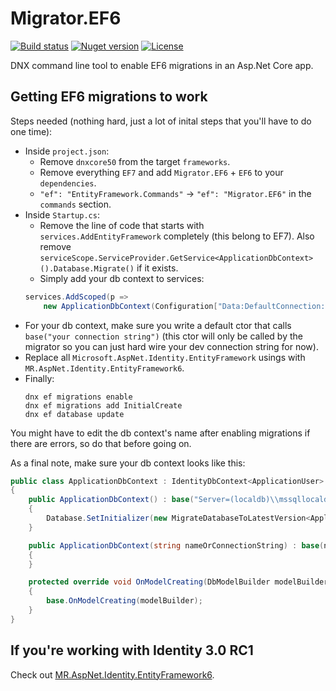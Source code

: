 # Migrator.EF6

[![Build status](https://img.shields.io/appveyor/ci/mrahhal/migrator-ef6/master.svg)](https://ci.appveyor.com/project/mrahhal/migrator-ef6)
[![Nuget version](https://img.shields.io/nuget/v/Migrator.EF6.svg)](https://www.nuget.org/packages/Migrator.EF6)
[![License](https://img.shields.io/badge/license-MIT-blue.svg)](https://opensource.org/licenses/MIT)

DNX command line tool to enable EF6 migrations in an Asp.Net Core app.

## Getting EF6 migrations to work

Steps needed (nothing hard, just a lot of inital steps that you'll have to do one time):

- Inside `project.json`:
    - Remove `dnxcore50` from the target `frameworks`.
    - Remove everything `EF7` and add `Migrator.EF6` + `EF6` to your `dependencies`.
    - `"ef": "EntityFramework.Commands"` -> `"ef": "Migrator.EF6"` in the `commands` section.
- Inside `Startup.cs`:
    - Remove the line of code that starts with `services.AddEntityFramework` completely (this belong to EF7). Also remove `serviceScope.ServiceProvider.GetService<ApplicationDbContext>
    ().Database.Migrate()` if it exists.
    - Simply add your db context to services:
    ```c#
    services.AddScoped(p =>
        new ApplicationDbContext(Configuration["Data:DefaultConnection:ConnectionString"]));
    ```
- For your db context, make sure you write a default ctor that calls `base("your connection string")` (this ctor will only be called by the migrator so you can just hard wire your dev connection string for now).
- Replace all `Microsoft.AspNet.Identity.EntityFramework` usings with `MR.AspNet.Identity.EntityFramework6`.
- Finally:
    ```
    dnx ef migrations enable
    dnx ef migrations add InitialCreate
    dnx ef database update
    ```
You might have to edit the db context's name after enabling migrations if there are errors, so do that before going on.

As a final note, make sure your db context looks like this:
```c#
public class ApplicationDbContext : IdentityDbContext<ApplicationUser>
{
    public ApplicationDbContext() : base("Server=(localdb)\\mssqllocaldb;Database=aspnet5-WebApplication1-84bb2ccf-6f5b-4d01-b5ea-cbf91fb3a9a2;Trusted_Connection=True;MultipleActiveResultSets=true")
    {
        Database.SetInitializer(new MigrateDatabaseToLatestVersion<ApplicationDbContext, WebApplication1.Migrations.Configuration>());
    }

    public ApplicationDbContext(string nameOrConnectionString) : base(nameOrConnectionString)
    {
    }

    protected override void OnModelCreating(DbModelBuilder modelBuilder)
    {
        base.OnModelCreating(modelBuilder);
    }
}
```

## If you're working with Identity 3.0 RC1

Check out [MR.AspNet.Identity.EntityFramework6](https://github.com/mrahhal/MR.AspNet.Identity.EntityFramework6).
